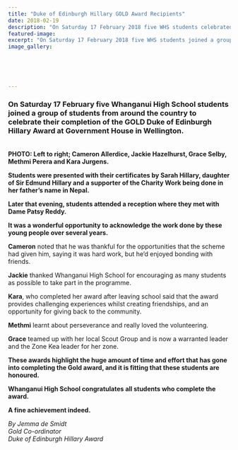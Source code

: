 ```yaml
---
title: "Duke of Edinburgh Hillary GOLD Award Recipients"
date: 2018-02-19
description: "On Saturday 17 February 2018 five WHS students celebrated their completion of the GOLD Duke of Edinburgh Hillary Award at Government House..."
featured-image: 
excerpt: "On Saturday 17 February 2018 five WHS students joined a group of students from around the country to celebrate their completion of the GOLD Duke of Edinburgh Hillary Award."
image_gallery:
	
	
	
	
	
---
```


<h3><strong>On Saturday 17&nbsp;February five Whanganui High School students joined a group of students from around the country to celebrate their completion of the GOLD Duke of Edinburgh Hillary Award at Government House in Wellington.</strong></h3>
<p><strong><br />PHOTO: Left to right; Cameron Allerdice, Jackie Hazelhurst, Grace Selby, Methmi Perera and Kara Jurgens.</strong></p>
<p><strong>Students were presented with their certificates by Sarah Hillary, daughter of Sir Edmund Hillary and a supporter of the Charity Work being done in her father&rsquo;s name in Nepal.</strong></p>
<p><strong>Later that evening, students attended a reception where they met with Dame Patsy Reddy.</strong></p>
<p><strong>It was a wonderful opportunity to acknowledge the work done by these young people over several years.&nbsp;</strong></p>
<p><strong>Cameron</strong> noted that he was thankful for the opportunities that the scheme had given him, saying it was hard work, but he&rsquo;d enjoyed bonding with friends.</p>
<p><strong>Jackie</strong> thanked Whanganui High School for encouraging as many students as possible to take part in the programme.</p>
<p><strong>Kara</strong>, who completed her award after leaving school said that the award provides challenging experiences whilst creating friendships, and an opportunity for giving back to the community.</p>
<p><strong>Methmi</strong> learnt about perseverance and really loved the volunteering.</p>
<p><strong>Grace</strong> teamed up with her local Scout Group and is now a warranted leader and the Zone Kea leader for her zone.</p>
<p><strong><span>These awards highlight the huge amount of time and effort that has gone into completing the Gold award, and it is fitting that these students are honoured.</span></strong><strong></strong></p>
<p><strong><span>Whanganui High School congratulates all students who complete the award.</span></strong><strong></strong></p>
<p><strong><span>A fine achievement indeed.</span></strong><strong></strong></p>
<p><em>By Jemma de Smidt</em><br /><em>Gold Co-ordinator<br />Duke of Edinburgh Hillary Award</em></p>

